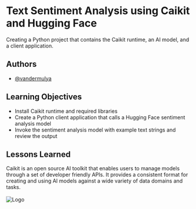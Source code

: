 # Text Sentiment Analysis using Caikit and Hugging Face

Creating a Python project that contains the Caikit runtime, an AI model, and a client application.


## Authors

- [@vandermulya](https://www.github.com/vandermulya)


## Learning Objectives

- Install Caikit runtime and required libraries
- Create a Python client application that calls a Hugging Face sentiment analysis model
- Invoke the sentiment analysis model with example text strings and review the output


## Lessons Learned

Caikit is an open source AI toolkit that enables users to manage models through a set of developer friendly APIs. It provides a consistent format for creating and using AI models against a wide variety of data domains and tasks.\
\
![Logo](https://sn-portals-cognitiveclass.s3.us-south.cloud-object-storage.appdomain.cloud/lmzotycs3p11f936gx1u5drchdrk)

